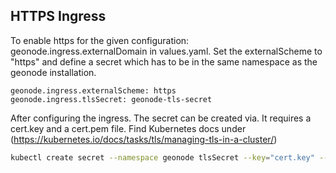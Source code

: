 HTTPS Ingress
-------------

To enable https for the given configuration: geonode.ingress.externalDomain in values.yaml. Set the externalScheme to "https" and define a secret which has to be
in the same namespace as the geonode installation.

```
geonode.ingress.externalScheme: https
geonode.ingress.tlsSecret: geonode-tls-secret
```

After configuring the ingress. The secret can be created via. It requires a cert.key and a cert.pem file. Find Kubernetes docs under (https://kubernetes.io/docs/tasks/tls/managing-tls-in-a-cluster/)

```bash
kubectl create secret --namespace geonode tlsSecret --key="cert.key" --cert="cert.pem"
```